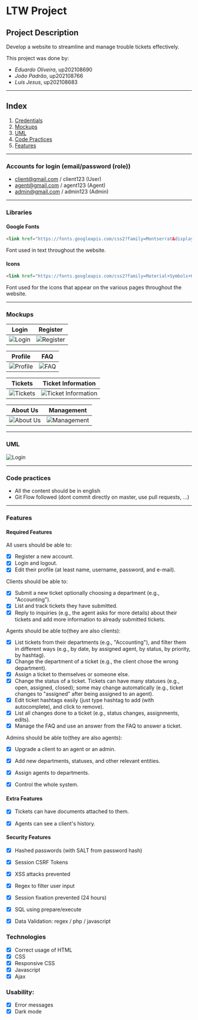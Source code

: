 # LTW Project

## Project Description
Develop a website to streamline and manage trouble tickets effectively.

This project was done by:
- *Eduardo Oliveira*, up202108690
- *João Padrão*, up202108766
- *Luís Jesus*, up202108683

---
## Index
1. [Credentials](#credentials)
1. [Mockups](#Mockups)
1. [UML](#UML)
1. [Code Practices](#Code-Practices)
1. [Features](#Features)

---
### Accounts for login (email/password (role))

- client@gmail.com / client123 (User)
- agent@gmail.com / agent123 (Agent)
- admin@gmail.com / admin123 (Admin)

---
### Libraries

#### Google Fonts
```html
<link href="https://fonts.googleapis.com/css2?family=Montserrat&display=swap" rel="stylesheet">
```

Font used in text throughout the website.

#### Icons
```html
<link href="https://fonts.googleapis.com/css2?family=Material+Symbols+Outlined" rel="stylesheet">
```

Font used for the icons that appear on the various pages throughout the website.

---
### Mockups

| Login | Register |
| --- | --- |
| ![Login](./docs/mockups/Login.png) | ![Register](./docs/mockups/Register.png) |

| Profile | FAQ |
| --- | --- |
| ![Profile](./docs/mockups/ChangeProfile.png) | ![FAQ](./docs/mockups/FAQ.png) |


|Tickets | Ticket Information |
| --- | --- |
| ![Tickets](./docs/mockups/MyTickets.png) | ![Ticket Information](./docs/mockups/TicketInformation.png) |


|About Us | Management |
| --- | --- |
| ![About Us](./docs/mockups/AboutUs.png) | ![Management](./docs/mockups/Management.png) |

---
### UML

![Login](./docs/UML.png)

---
### Code practices

- All the content should be in english
- Git Flow followed (dont commit directly on master, use pull requests, ...)

---
### Features

#### Required Features
All users should be able to:
- [x] Register a new account.
- [x] Login and logout.
- [x] Edit their profile (at least name, username, password, and e-mail).

Clients should be able to:
- [x] Submit a new ticket optionally choosing a department (e.g., "Accounting").
- [x] List and track tickets they have submitted.
- [x] Reply to inquiries (e.g., the agent asks for more details) about their tickets and add more information to already submitted tickets.

Agents should be able to(they are also clients):
- [x] List tickets from their departments (e.g., "Accounting"), and filter them in different ways (e.g., by date, by assigned agent, by status, by priority, by hashtag).
- [x] Change the department of a ticket (e.g., the client chose the wrong department).
- [x] Assign a ticket to themselves or someone else.
- [x] Change the status of a ticket. Tickets can have many statuses (e.g., open, assigned, closed); some may change automatically (e.g., ticket changes to "assigned" after being assigned to an agent).
- [x] Edit ticket hashtags easily (just type hashtag to add (with autocomplete), and click to remove).
- [x] List all changes done to a ticket (e.g., status changes, assignments, edits).
- [x] Manage the FAQ and use an answer from the FAQ to answer a ticket.

Admins should be able to(they are also agents):
- [x] Upgrade a client to an agent or an admin.
- [x] Add new departments, statuses, and other relevant entities.
- [x] Assign agents to departments.
- [x] Control the whole system.


#### Extra Features

- [x] Tickets can have documents attached to them.
- [x] Agents can see a client's history.


#### Security Features

- [x] Hashed passwords (with SALT from password hash)
- [x] Session CSRF Tokens
- [x] XSS attacks prevented
- [x] Regex to filter user input
- [x] Session fixation prevented (24 hours)
- [x] SQL using prepare/execute
- [x] Data Validation: regex / php / javascript


### Technologies
- [x] Correct usage of HTML
- [x] CSS
- [x] Responsive CSS
- [x] Javascript
- [x] Ajax
     
### Usability:
- [x] Error messages
- [x] Dark mode
